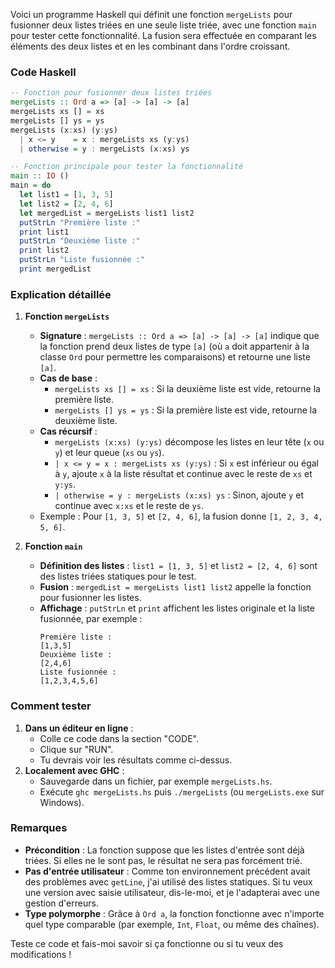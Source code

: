 Voici un programme Haskell qui définit une fonction `mergeLists` pour fusionner deux listes triées en une seule liste triée, avec une fonction `main` pour tester cette fonctionnalité. La fusion sera effectuée en comparant les éléments des deux listes et en les combinant dans l'ordre croissant.

### Code Haskell
```haskell
-- Fonction pour fusionner deux listes triées
mergeLists :: Ord a => [a] -> [a] -> [a]
mergeLists xs [] = xs
mergeLists [] ys = ys
mergeLists (x:xs) (y:ys)
  | x <= y    = x : mergeLists xs (y:ys)
  | otherwise = y : mergeLists (x:xs) ys

-- Fonction principale pour tester la fonctionnalité
main :: IO ()
main = do
  let list1 = [1, 3, 5]
  let list2 = [2, 4, 6]
  let mergedList = mergeLists list1 list2
  putStrLn "Première liste :"
  print list1
  putStrLn "Deuxième liste :"
  print list2
  putStrLn "Liste fusionnée :"
  print mergedList
```

### Explication détaillée
1. **Fonction `mergeLists`**
   - **Signature** : `mergeLists :: Ord a => [a] -> [a] -> [a]` indique que la fonction prend deux listes de type `[a]` (où `a` doit appartenir à la classe `Ord` pour permettre les comparaisons) et retourne une liste `[a]`.
   - **Cas de base** :
     - `mergeLists xs [] = xs` : Si la deuxième liste est vide, retourne la première liste.
     - `mergeLists [] ys = ys` : Si la première liste est vide, retourne la deuxième liste.
   - **Cas récursif** :
     - `mergeLists (x:xs) (y:ys)` décompose les listes en leur tête (`x` ou `y`) et leur queue (`xs` ou `ys`).
     - `| x <= y = x : mergeLists xs (y:ys)` : Si `x` est inférieur ou égal à `y`, ajoute `x` à la liste résultat et continue avec le reste de `xs` et `y:ys`.
     - `| otherwise = y : mergeLists (x:xs) ys` : Sinon, ajoute `y` et continue avec `x:xs` et le reste de `ys`.
   - Exemple : Pour `[1, 3, 5]` et `[2, 4, 6]`, la fusion donne `[1, 2, 3, 4, 5, 6]`.

2. **Fonction `main`**
   - **Définition des listes** : `list1 = [1, 3, 5]` et `list2 = [2, 4, 6]` sont des listes triées statiques pour le test.
   - **Fusion** : `mergedList = mergeLists list1 list2` appelle la fonction pour fusionner les listes.
   - **Affichage** : `putStrLn` et `print` affichent les listes originale et la liste fusionnée, par exemple :
     ```
     Première liste :
     [1,3,5]
     Deuxième liste :
     [2,4,6]
     Liste fusionnée :
     [1,2,3,4,5,6]
     ```

### Comment tester
1. **Dans un éditeur en ligne** :
   - Colle ce code dans la section "CODE".
   - Clique sur "RUN".
   - Tu devrais voir les résultats comme ci-dessus.
2. **Localement avec GHC** :
   - Sauvegarde dans un fichier, par exemple `mergeLists.hs`.
   - Exécute `ghc mergeLists.hs` puis `./mergeLists` (ou `mergeLists.exe` sur Windows).

### Remarques
- **Précondition** : La fonction suppose que les listes d'entrée sont déjà triées. Si elles ne le sont pas, le résultat ne sera pas forcément trié.
- **Pas d'entrée utilisateur** : Comme ton environnement précédent avait des problèmes avec `getLine`, j'ai utilisé des listes statiques. Si tu veux une version avec saisie utilisateur, dis-le-moi, et je l'adapterai avec une gestion d'erreurs.
- **Type polymorphe** : Grâce à `Ord a`, la fonction fonctionne avec n'importe quel type comparable (par exemple, `Int`, `Float`, ou même des chaînes).

Teste ce code et fais-moi savoir si ça fonctionne ou si tu veux des modifications !
